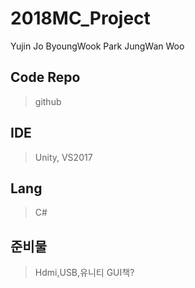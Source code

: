 # 2018MC_Project

Yujin Jo
ByoungWook Park
JungWan Woo

## Code Repo
> github

## IDE
> Unity, VS2017

## Lang
> C#

## 준비물
> Hdmi,USB,유니티 GUI책?
